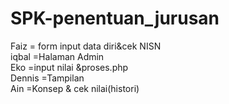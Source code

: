 # SPK-penentuan_jurusan

Faiz = form input data diri&cek NISN<br/>
iqbal =Halaman Admin<br/>
Eko =input nilai &proses.php<br/>
Dennis =Tampilan<br/>
Ain =Konsep & cek nilai(histori)<br/>
